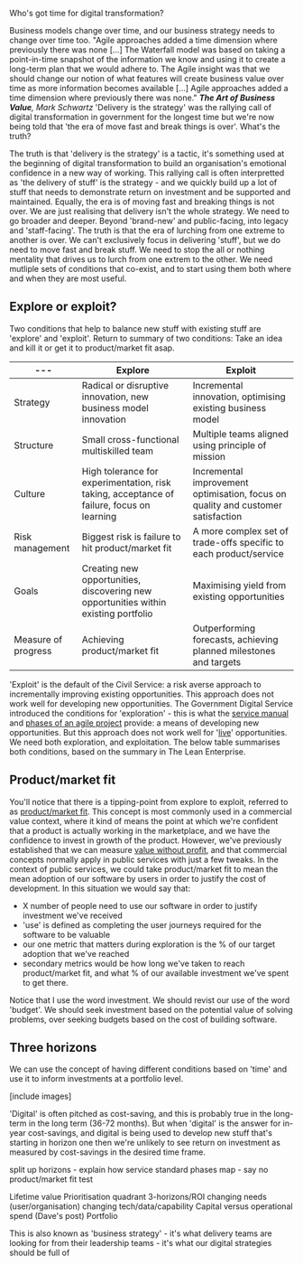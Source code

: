 Who's got time for digital transformation?



Business models change over time, and our business strategy needs to change over time too. "Agile approaches added a time dimension where previously there was none [...] The Waterfall model was based on taking a point-in-time snapshot of the information we know and using it to create a long-term plan that we would adhere to. The Agile insight was that we should change our notion of what features will create business value over time as more information becomes available [...] Agile approaches added a time dimension where previously there was none." ***The Art of Business Value**, Mark Schwartz*
'Delivery is the strategy' was the rallying call of digital transformation in government for the longest time but we're now being told that 'the era of move fast and break things is over'. What's the truth?

The truth is that 'delivery is the strategy' is a tactic, it's something used at the beginning of digital transformation to build an organisation's emotional confidence in a new way of working. This rallying call is often interpretted as 'the delivery of stuff' is the strategy - and we quickly build up a lot of stuff that needs to demonstrate return on investment and be supported and maintained.
Equally, the era is of moving fast and breaking things is not over. We are just realising that delivery isn't the whole strategy. We need to go broader and deeper. Beyond 'brand-new' and public-facing, into legacy and 'staff-facing'. 
The truth is that the era of lurching from one extreme to another is over. We can't exclusively focus in delivering 'stuff', but we do need to move fast and break stuff.
We need to stop the all or nothing mentality that drives us to lurch from one extrem to the other. We need mutliple sets of conditions that co-exist, and to start using them both where and when they are most useful.

## Explore or exploit?

Two conditions that help to balance new stuff with existing stuff are 'explore' and 'exploit'. 
Return to summary of two conditions: Take an idea and kill it or get it to product/market fit asap.

--- | **Explore** | **Exploit** 
 --- | --- | ---
Strategy | Radical or disruptive innovation, new business model innovation | Incremental innovation, optimising existing business model 
Structure | Small cross-functional multiskilled team | Multiple teams aligned using principle of mission 
Culture | High tolerance for experimentation, risk taking, acceptance of failure, focus on learning  | Incremental improvement optimisation, focus on quality and customer satisfaction
Risk management | Biggest risk is failure to hit product/market fit | A more complex set of trade-offs specific to each product/service
Goals | Creating new opportunities, discovering new opportunities within existing portfolio | Maximising yield from existing opportunities
Measure of progress | Achieving product/market fit | Outperforming forecasts, achieving planned milestones and targets

'Exploit' is the default of the Civil Service: a risk averse approach to incrementally improving existing opportunities. This approach does not work well for developing new opportunities. 
The Government Digital Service introduced the conditions for 'exploration' - this is what the [service manual](https://www.gov.uk/service-manual) and [phases of an agile project](https://www.gov.uk/service-manual/agile-delivery) provide: a means of developing new opportunities. But this approach does not work well for '[live](https://www.gov.uk/service-manual/agile-delivery/how-the-live-phase-works)' opportunities.
We need both exploration, and exploitation. The below table summarises both conditions, based on the summary in The Lean Enterprise.

## Product/market fit

You'll notice that there is a tipping-point from explore to exploit, referred to as [product/market fit](https://svpg.com/product-market-fit/). This concept is most commonly used in a commercial value context, where it kind of means the point at which we're confident that a product is actually working in the marketplace, and we have the confidence to invest in growth of the product. However, we've previously established that we can measure [value without profit](https://scottcolfer.com/2019/03/19/value-without-profit.html), and that commercial concepts normally apply in public services with just a few tweaks. In the context of public services, we could take product/market fit to mean the mean adoption of our software by users in order to justify the cost of development. In this situation we would say that:

- X number of people need to use our software in order to justify investment we've received
- 'use' is defined as completing the user journeys required for the software to be valuable 
- our one metric that matters during exploration is the % of our target adoption that we've reached
- secondary metrics would be how long we've taken to reach product/market fit, and what % of our available investment we've spent to get there.

Notice that I use the word investment. We should revist our use of the word 'budget'. We should seek investment based on the potential value of solving problems, over seeking budgets based on the cost of building software.

## Three horizons

We can use the concept of having different conditions based on 'time' and use it to inform investments at a portfolio level. 

[include images]

'Digital' is often pitched as cost-saving, and this is probably true in the long-term in the long term (36-72 months). But when 'digital' is the answer for in-year cost-savings, and digital is being used to develop new stuff that's starting in horizon one then we're unlikely to see return on investment as measured by cost-savings in the desired time frame.

split up horizons - explain how service standard phases map - say no product/market fit test

Lifetime value
Prioritisation quadrant
3-horizons/ROI
changing needs (user/organisation)
changing tech/data/capability
Capital versus operational spend (Dave's post)
Portfolio

This is also known as 'business strategy' - it's what delivery teams are looking for from their leadership teams - it's what our digital strategies should be full of
